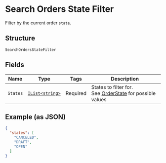 
# Search Orders State Filter

Filter by the current order `state`.

## Structure

`SearchOrdersStateFilter`

## Fields

| Name | Type | Tags | Description |
|  --- | --- | --- | --- |
| `States` | [`IList<string>`](../../doc/models/order-state.md) | Required | States to filter for.<br>See [OrderState](#type-orderstate) for possible values |

## Example (as JSON)

```json
{
  "states": [
    "CANCELED",
    "DRAFT",
    "OPEN"
  ]
}
```

